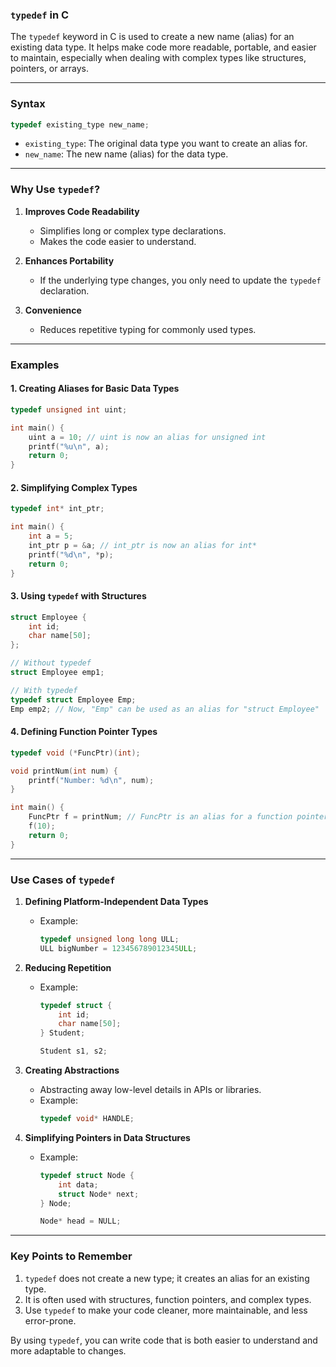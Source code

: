 ### **`typedef` in C**

The `typedef` keyword in C is used to create a new name (alias) for an existing data type. It helps make code more readable, portable, and easier to maintain, especially when dealing with complex types like structures, pointers, or arrays.

---

### **Syntax**
```c
typedef existing_type new_name;
```

- `existing_type`: The original data type you want to create an alias for.
- `new_name`: The new name (alias) for the data type.

---

### **Why Use `typedef`?**

1. **Improves Code Readability**
   - Simplifies long or complex type declarations.
   - Makes the code easier to understand.

2. **Enhances Portability**
   - If the underlying type changes, you only need to update the `typedef` declaration.

3. **Convenience**
   - Reduces repetitive typing for commonly used types.

---

### **Examples**

#### **1. Creating Aliases for Basic Data Types**
```c
typedef unsigned int uint;

int main() {
    uint a = 10; // uint is now an alias for unsigned int
    printf("%u\n", a);
    return 0;
}
```

#### **2. Simplifying Complex Types**
```c
typedef int* int_ptr;

int main() {
    int a = 5;
    int_ptr p = &a; // int_ptr is now an alias for int*
    printf("%d\n", *p);
    return 0;
}
```

#### **3. Using `typedef` with Structures**
```c
struct Employee {
    int id;
    char name[50];
};

// Without typedef
struct Employee emp1;

// With typedef
typedef struct Employee Emp;
Emp emp2; // Now, "Emp" can be used as an alias for "struct Employee"
```

#### **4. Defining Function Pointer Types**
```c
typedef void (*FuncPtr)(int);

void printNum(int num) {
    printf("Number: %d\n", num);
}

int main() {
    FuncPtr f = printNum; // FuncPtr is an alias for a function pointer
    f(10);
    return 0;
}
```

---

### **Use Cases of `typedef`**

1. **Defining Platform-Independent Data Types**
   - Example:
     ```c
     typedef unsigned long long ULL;
     ULL bigNumber = 123456789012345ULL;
     ```

2. **Reducing Repetition**
   - Example:
     ```c
     typedef struct {
         int id;
         char name[50];
     } Student;

     Student s1, s2;
     ```

3. **Creating Abstractions**
   - Abstracting away low-level details in APIs or libraries.
   - Example:
     ```c
     typedef void* HANDLE;
     ```

4. **Simplifying Pointers in Data Structures**
   - Example:
     ```c
     typedef struct Node {
         int data;
         struct Node* next;
     } Node;

     Node* head = NULL;
     ```

---

### **Key Points to Remember**
1. `typedef` does not create a new type; it creates an alias for an existing type.
2. It is often used with structures, function pointers, and complex types.
3. Use `typedef` to make your code cleaner, more maintainable, and less error-prone.

By using `typedef`, you can write code that is both easier to understand and more adaptable to changes.